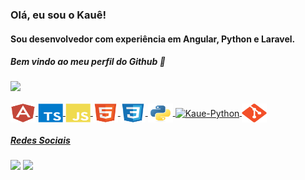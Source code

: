 <h3>Olá, eu sou o Kauê!</h3>
<h4>Sou desenvolvedor com experiência em Angular, Python e Laravel.</h4>
<h5> Bem vindo ao meu perfil do Github 👋 </h5>
<div align="left">
  <a href="https://github.com/kaueribeiro99">
  <img height="180em" src="https://github-readme-stats.vercel.app/api/top-langs/?username=kaueribeiro99&layout=compact&langs_count=7&theme=light"/>
<div style="display: inline_block"><br>
  <img align="center" alt="Kaue-Ts" height="30" width="40" src="https://raw.githubusercontent.com/devicons/devicon/master/icons/angularjs/angularjs-plain.svg">
  <img align="center" alt="Kaue-Ts" height="30" width="40" src="https://raw.githubusercontent.com/devicons/devicon/master/icons/typescript/typescript-plain.svg">
  <img align="center" alt="Kaue-Ts" height="30" width="40" src="https://raw.githubusercontent.com/devicons/devicon/master/icons/javascript/javascript-plain.svg">
  <img align="center" alt="Kaue-HTML" height="30" width="40" src="https://raw.githubusercontent.com/devicons/devicon/master/icons/html5/html5-original.svg">
<img align="center" alt="Kaue-CSS" height="30" width="40" src="https://raw.githubusercontent.com/devicons/devicon/master/icons/css3/css3-original.svg">
<img align="center" alt="Kaue-Python" height="30" width="40" src="https://raw.githubusercontent.com/devicons/devicon/master/icons/python/python-original.svg"> 
<img align="center" alt="Kaue-Python" height="30" width="40" src="https://cdn.jsdelivr.net/gh/devicons/devicon@latest/icons/laravel/laravel-original-wordmark.svg" /> 
<img align="center" alt="Kaue-Git" height="30" width="40" src="https://raw.githubusercontent.com/devicons/devicon/master/icons/git/git-original.svg">  
</div>
  
<h5> Redes Sociais </h5>
 
<div> 
  <a href = "mailto:kauedejesusrodriguesribeiro@hotmail.com"><img src="https://img.shields.io/badge/-Outlook-%23333?style=for-the-badge&logo=microsoft&logoColor=white"target="_blank"></a>
  <a href="https://www.linkedin.com/in/kauê-de-jesus-rodrigues-ribeiro-537981108/"target="_blank"><img src="https://img.shields.io/badge/-LinkedIn-%230077B5?style=for-the-badge&logo=linkedin&logoColor=white" target="_blank"></a> 
 
</div>
